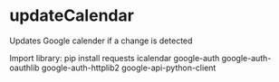 # updateCalendar
Updates Google calender if a change is detected

Import library: pip install requests icalendar google-auth google-auth-oauthlib google-auth-httplib2 google-api-python-client

